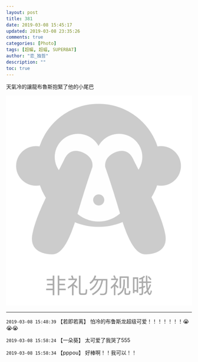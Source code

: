 ```yaml
---
layout: post
title: 381
date: 2019-03-08 15:45:17
updated: 2019-03-08 23:35:26
comments: true
categories: [Photo]
tags: [超蝙, 超蝠, SUPERBAT]
author: "恋_独哲"
description: ""
toc: true
---
```


<p>天氣冷的讓龍布魯斯抱緊了他的小尾巴</p>

![](https://raw.githubusercontent.com/alicewish/maple50821/master/img_YW5MWVN1NEpoZFdZaEx4MVgwZUpQV0lWRXdLQW9XbWIwdDFQUjhaa2xRTVRQWTFTbkVKSTNRPT0.jpg)

---

`2019-03-08 15:48:39` 【若即若离】 怕冷的布鲁斯龙超级可爱！！！！！！！😭😭😭

`2019-03-08 15:58:24` 【一朵葵】 太可爱了我哭了555

`2019-03-08 15:58:34` 【pppou】 好棒啊！！我可以！！
